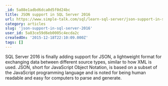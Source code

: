 ```yaml
---
_id: 5a88e1adbd6dca0d5f0d24bc
title: JSON support in SQL Server 2016
url: https://www.simple-talk.com/sql/learn-sql-server/json-support-in-sql-server-2016
category: articles
slug: 'json-support-in-sql-server-2016'
user_id: 5a83ce59d6eb0005c4ecda2c
createdOn: '2015-12-18T22:10:09.000Z'
tags: []
---
```


SQL Server 2016 is finally adding support for JSON, a lightweight format for exchanging data between different source types, similar to how XML is used. JSON, short for JavaScript Object Notation, is based on a subset of the JavaScript programming language and is noted for being human readable and easy for computers to parse and generate.
